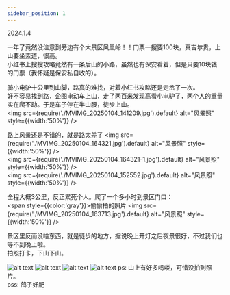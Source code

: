 ```yaml
---
sidebar_position: 1
---
```

2024.1.4

一年了竟然没注意到旁边有个大景区凤凰岭！！门票一搜要100块，真吉尔贵，上山要坐索道，很高。  
小红书上搜搜攻略竟然有一条后山的小路，虽然也有保安看着，但是只要10块钱的门票（我怀疑是保安私自收的）。  

骑小电驴十公里到山脚，路真的难找，对着小红书攻略还是走岔了一次。  
好不容易找到路，企图电动车上山，走了两百米发现高看小电驴了，两个人的重量实在爬不动。于是车子停在半山腰，徒步上山。  
<img
  src={require('./MVIMG_20250104_141209.jpg').default}
  alt="风景照"
  style={{width:'50%'}}
/>

路上风景还是不错的，就是路太差了
<img
  src={require('./MVIMG_20250104_164321.jpg').default}
  alt="风景照"
  style={{width:'50%'}}
/>  
<img
  src={require('./MVIMG_20250104_164321-1.jpg').default}
  alt="风景照"
  style={{width:'50%'}}
/>  
<img
  src={require('./MVIMG_20250104_152552.jpg').default}
  alt="风景照"
  style={{width:'50%'}}
/>  

全程大概3公里，反正累死个人。爬了一个多小时到景区门口：  
<span style={{color:'gray'}}>偷偷拍的照片</span> 
<img
  src={require('./MVIMG_20250104_163713.jpg').default}
  alt="风景照"
  style={{width:'50%'}}
/>    

景区里反而没啥东西，就是徒步的地方，据说晚上开灯之后夜景很好，不过我们也等不到晚上啦。  
拍照打卡，下山下山。  

![alt text](MVIMG_20250104_153633.jpg) ![alt text](MVIMG_20250104_153904.jpg) ![alt text](MVIMG_20250104_153503.jpg) ![alt text](MVIMG_20250104_153717.jpg)
ps: 山上有好多吗喽，可惜没拍到照片。  
pss: 鸽子好肥